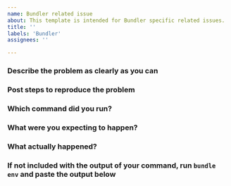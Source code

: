 ```yaml
---
name: Bundler related issue
about: This template is intended for Bundler specific related issues.
title: ''
labels: 'Bundler'
assignees: ''

---
```


<!--

Thank you for contributing to the [rubygems](https://github.com/rubygems/rubygems) repository, and specifically to the [Bundler](https://bundler.io/) gem.

Before opening your issue, make sure you have checked [our filing issues guide](https://github.com/rubygems/rubygems/blob/master/bundler/doc/contributing/ISSUES.md).

Please fill in the following sections so we can process your issue as fast as possible:

-->

### Describe the problem as clearly as you can

<!-- Replace this with an explanation of the problem you are having. Be as much clear and precise as you can. -->

### Post steps to reproduce the problem

<!--

Fill this with a list of steps maintainers can follow to reproduce your issue. Note that while you are seeing this issue in your computer, maintainers might not see the same thing on theirs. There is a number of things that could influence this:

* How your ruby is setup (OS package, from source, using a version manager).
* How bundler & rubygems are configured.
* The version of each involved piece of software that you are using.
* ...

The more complete the steps to simulate your particular environment are, the easier it will be for maintainers to reproduce your issue on their machines.

Ideally, we recommend you to set up the list of steps as a [Dockerfile](https://docs.docker.com/get-started/). A Dockerfile provides a neutral environment that should give the same results, no matter where it's run.

-->

### Which command did you run?

<!-- Replace this with the specific command that is causing trouble. -->

### What were you expecting to happen?

<!-- Replace this with the results you expected before running the command. -->

### What actually happened?

<!-- Replace this with the actual result you got. Paste the output of your command here. -->

### If not included with the output of your command, run `bundle env` and paste the output below

<!-- Replace this with the result of `bundle env`. Don't forget to anonymize any private data! -->
